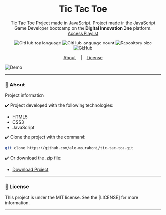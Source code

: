 <h1 align="center">Tic Tac Toe</h1>
<p align="center">Tic Tac Toe Project made in JavaScript. Project made in the JavaScript Game Developer bootcamp on the <strong>Digital Innovation One</strong> platform.
</br>
<a href="https://www.youtube.com/playlist?list=PL4iwH9RF8xHmjxVNJcyNSkVDYNUo6r2BM">Access Playlist</a>
</p>

<p align="center">
  <img alt="GitHub top language" src="https://img.shields.io/github/languages/top/ale-mouraboni/tic-tac-toe">

  <img alt="GitHub language count" src="https://img.shields.io/github/languages/count/ale-mouraboni/tic-tac-toe">

  <img alt="Repository size" src="https://img.shields.io/github/repo-size/ale-mouraboni/tic-tac-toe">

  <img alt="GitHub" src="https://img.shields.io/github/license/ale-mouraboni/tic-tac-toe">
</p>

<p align="center">
  <a href="#rocket-about">About</a>
  &nbsp;&nbsp;&nbsp;|&nbsp;&nbsp;&nbsp;
  <a href="#memo-license">License</a>
</p>

![Demo](github/demo.gif)

---

### :rocket: About
Project information

:heavy_check_mark: Project developed with the following technologies:
* HTML5
* CSS3
* JavaScript

:heavy_check_mark: Clone the project with the command:

```sh
git clone https://github.com/ale-mouraboni/tic-tac-toe.git
```  
  
:heavy_check_mark: Or download the .zip file:  
  
* [Download Project](https://github.com/ale-mouraboni/tic-tac-toe/archive/refs/heads/main.zip)

---

### :memo: License
This project is under the MIT license. See the [LICENSE] for more information.

---
